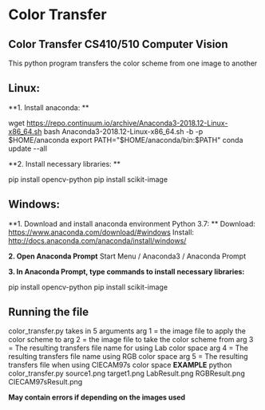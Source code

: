 # Color Transfer
## Color Transfer CS410/510 Computer Vision
This python program transfers the color scheme from one image to another

## Linux: 

**1. Install anaconda: **

wget https://repo.continuum.io/archive/Anaconda3-2018.12-Linux-x86_64.sh
bash Anaconda3-2018.12-Linux-x86_64.sh -b -p $HOME/anaconda
export PATH="$HOME/anaconda/bin:$PATH"
conda update --all

**2. Install necessary libraries: **

pip install opencv-python
pip install scikit-image


## Windows: 

**1. Download and install anaconda environment Python 3.7: **
Download: https://www.anaconda.com/download/#windows
Install: http://docs.anaconda.com/anaconda/install/windows/

**2. Open Anaconda Prompt**
Start Menu / Anaconda3 / Anaconda Prompt

**3. In Anaconda Prompt, type commands to install necessary libraries:**

pip install opencv-python
pip install scikit-image

## Running the file
color_transfer.py takes in 5 arguments
arg 1 = the image file to apply the color scheme to
arg 2 = the image file to take the color scheme from
arg 3 = The resulting transfers file name for using Lab color space
arg 4 = The resulting transfers file name using RGB color space
arg 5 = The resulting transfers file when using CIECAM97s color space
**EXAMPLE**
python color_transfer.py source1.png target1.png LabResult.png RGBResult.png CIECAM97sResult.png

**May contain errors if depending on the images used**
